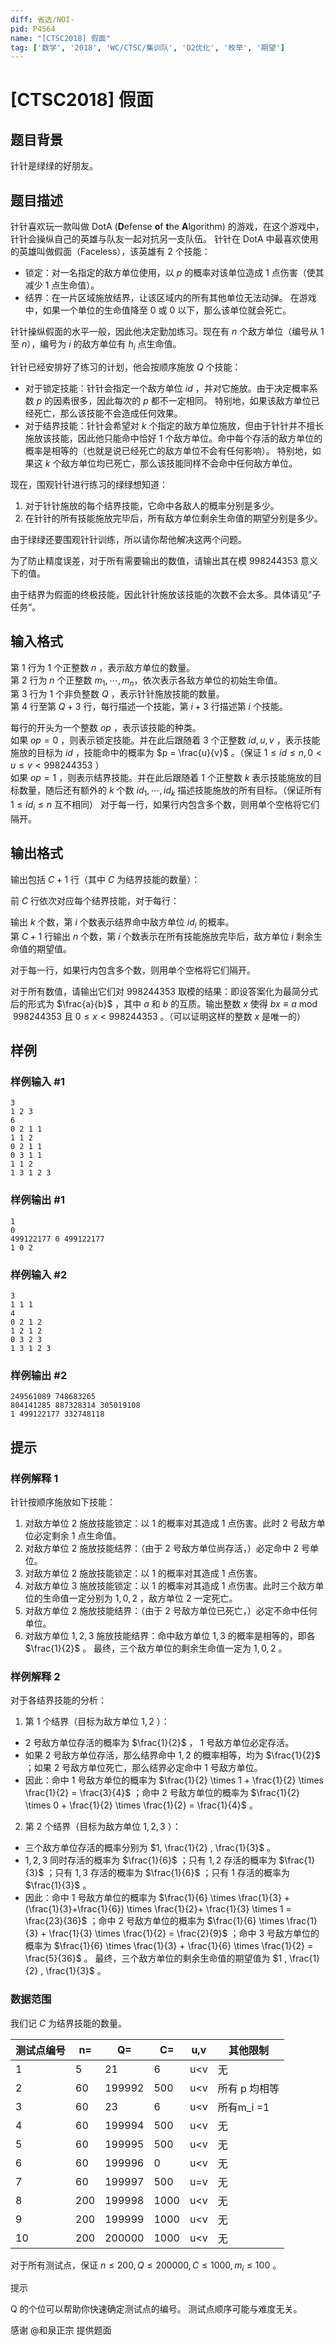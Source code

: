 ```yaml
---
diff: 省选/NOI-
pid: P4564
name: "[CTSC2018] 假面"
tag: ['数学', '2018', 'WC/CTSC/集训队', 'O2优化', '枚举', '期望']
---
```

# [CTSC2018] 假面
## 题目背景


针针是绿绿的好朋友。
## 题目描述

针针喜欢玩一款叫做 DotA (**D**efense **o**f **t**he **A**lgorithm) 的游戏，在这个游戏中，针针会操纵自己的英雄与队友一起对抗另一支队伍。
针针在 DotA 中最喜欢使用的英雄叫做假面（Faceless），该英雄有 $2$ 个技能：

- 锁定：对一名指定的敌方单位使用，以 $p$ 的概率对该单位造成 $1$ 点伤害（使其减少 $1$ 点生命值）。
- 结界：在一片区域施放结界，让该区域内的所有其他单位无法动弹。
在游戏中，如果一个单位的生命值降至 $0$ 或 $0$ 以下，那么该单位就会死亡。

针针操纵假面的水平一般，因此他决定勤加练习。现在有 $n$ 个敌方单位（编号从 $1$ 至 $n$），编号为 $i$ 的敌方单位有 $h_i$ 点生命值。

针针已经安排好了练习的计划，他会按顺序施放 $Q$ 个技能：

- 对于锁定技能：针针会指定一个敌方单位 $id$ ，并对它施放。由于决定概率系数 $p$ 的因素很多，因此每次的 $p$ 都不一定相同。
特别地，如果该敌方单位已经死亡，那么该技能不会造成任何效果。
- 对于结界技能：针针会希望对 $k$ 个指定的敌方单位施放，但由于针针并不擅长施放该技能，因此他只能命中恰好 $1$ 个敌方单位。命中每个存活的敌方单位的概率是相等的（也就是说已经死亡的敌方单位不会有任何影响）。
特别地，如果这 $k$ 个敌方单位均已死亡，那么该技能同样不会命中任何敌方单位。

现在，围观针针进行练习的绿绿想知道：

1. 对于针针施放的每个结界技能，它命中各敌人的概率分别是多少。
2. 在针针的所有技能施放完毕后，所有敌方单位剩余生命值的期望分别是多少。

由于绿绿还要围观针针训练，所以请你帮他解决这两个问题。

为了防止精度误差，对于所有需要输出的数值，请输出其在模 $998244353$ 意义下的值。

由于结界为假面的终极技能，因此针针施放该技能的次数不会太多。具体请见”子任务“。
## 输入格式

第 $1$ 行为 $1$ 个正整数 $n$ ，表示敌方单位的数量。  
第 $2$ 行为 $n$ 个正整数 $m_1,\cdots , m_n$，依次表示各敌方单位的初始生命值。  
第 $3$ 行为 $1$ 个非负整数 $Q$ ，表示针针施放技能的数量。  
第 $4$ 行至第 $Q + 3$ 行，每行描述一个技能，第 $i + 3$ 行描述第 $i$ 个技能。

每行的开头为一个整数 $op$ ，表示该技能的种类。  
如果 $op = 0$ ，则表示锁定技能。并在此后跟随着 $3$ 个正整数 $id , u , v$ ，表示技能施放的目标为 $id$ ，技能命中的概率为 $p = \frac{u}{v}$ 。（保证 $1\le id \le n , 0 < u \le v < 998244353$ ）  
如果 $op = 1$ ，则表示结界技能。并在此后跟随着 $1$ 个正整数 $k$ 表示技能施放的目标数量，随后还有额外的 $k$ 个数 $id_1,\cdots,id_k$ 描述技能施放的所有目标。（保证所有 $1 \le id_i \le n$ 互不相同） 对于每一行，如果行内包含多个数，则用单个空格将它们隔开。
## 输出格式

输出包括 $C + 1$ 行（其中 $C$ 为结界技能的数量）：

前 $C$ 行依次对应每个结界技能，对于每行：

输出 $k$ 个数，第 $i$ 个数表示结界命中敌方单位 $id_i$ 的概率。   
第 $C + 1$ 行输出 $n$ 个数，第 $i$ 个数表示在所有技能施放完毕后，敌方单位 $i$ 剩余生命值的期望值。  

对于每一行，如果行内包含多个数，则用单个空格将它们隔开。

对于所有数值，请输出它们对 $998244353$ 取模的结果：即设答案化为最简分式后的形式为 $\frac{a}{b}$ ，其中 $a$ 和 $b$ 的互质。输出整数 $x$ 使得 $bx \equiv a\bmod 998244353$ 且 $0 \le x < 998244353$ 。（可以证明这样的整数 $x$ 是唯一的）

## 样例

### 样例输入 #1
```
3
1 2 3
6
0 2 1 1
1 1 2
0 2 1 1
0 3 1 1
1 1 2
1 3 1 2 3
```
### 样例输出 #1
```
1
0
499122177 0 499122177
1 0 2

```
### 样例输入 #2
```
3
1 1 1
4
0 2 1 2
1 2 1 2
0 3 2 3
1 3 1 2 3
```
### 样例输出 #2
```
249561089 748683265
804141285 887328314 305019108
1 499122177 332748118

```
## 提示

### 样例解释 1
针针按顺序施放如下技能：

1. 对敌方单位 $2$ 施放技能锁定：以 $1$ 的概率对其造成 $1$ 点伤害。此时 $2$ 号敌方单位必定剩余 $1$ 点生命值。
2. 对敌方单位 $2$ 施放技能结界：（由于 $2$ 号敌方单位尚存活，）必定命中 $2$ 号单位。
3. 对敌方单位 $2$ 施放技能锁定：以 $1$ 的概率对其造成 $1$ 点伤害。
4. 对敌方单位 $3$ 施放技能锁定：以 $1$ 的概率对其造成 $1$ 点伤害。此时三个敌方单位的生命值一定分别为 $1, 0 ,2$ ，敌方单位 $2$ 一定死亡。
5. 对敌方单位 $2$ 施放技能结界：（由于 $2$ 号敌方单位已死亡，）必定不命中任何单位。
6. 对敌方单位 $1, 2, 3$ 施放技能结界：命中敌方单位 $1, 3$ 的概率是相等的，即各 $\frac{1}{2}$ 。 最终，三个敌方单位的剩余生命值一定为 $1 , 0 , 2$ 。

### 样例解释 2
对于各结界技能的分析：

1. 第 $1$ 个结界（目标为敌方单位 $1,2$ ）：
- $2$ 号敌方单位存活的概率为 $\frac{1}{2}$ ， $1$ 号敌方单位必定存活。
- 如果 $2$ 号敌方单位存活，那么结界命中 $1 , 2$ 的概率相等，均为 $\frac{1}{2}$ ；如果 $2$ 号敌方单位死亡，那么结界必定命中 $1$ 号敌方单位。
- 因此：命中 $1$ 号敌方单位的概率为 $\frac{1}{2} \times 1 + \frac{1}{2} \times \frac{1}{2} = \frac{3}{4}$ ；命中 $2$ 号敌方单位的概率为 $\frac{1}{2} \times 0 + \frac{1}{2} \times \frac{1}{2} = \frac{1}{4}$ 。
2. 第 $2$ 个结界（目标为敌方单位 $1, 2, 3$ ）：
- 三个敌方单位存活的概率分别为 $1, \frac{1}{2} , \frac{1}{3}$ 。
- $1 , 2 , 3$ 同时存活的概率为 $\frac{1}{6}$ ；只有 $1, 2$ 存活的概率为 $\frac{1}{3}$ ；只有 $1 , 3$ 存活的概率为 $\frac{1}{6}$ ；只有 $1$ 存活的概率为 $\frac{1}{3}$ 。
- 因此：命中 $1$ 号敌方单位的概率为 $\frac{1}{6} \times \frac{1}{3} + (\frac{1}{3}+\frac{1}{6}) \times \frac{1}{2}+ \frac{1}{3} \times 1 = \frac{23}{36}$ ；命中 $2$ 号敌方单位的概率为 $\frac{1}{6} \times \frac{1}{3} + \frac{1}{3} \times \frac{1}{2} = \frac{2}{9}$ ；命中 $3$ 号敌方单位的概率为 $\frac{1}{6} \times \frac{1}{3} + \frac{1}{6} \times \frac{1}{2} = \frac{5}{36}$ 。 最终，三个敌方单位的剩余生命值的期望值为 $1 , \frac{1}{2} , \frac{1}{3}$ 。


### 数据范围

我们记 $C$ 为结界技能的数量。

测试点编号|n=|Q=|C=|u,v|其他限制
-|-|-|-|-|-
1|5|21|6|u<v|无
2|60|199992|500|u<v|所有 p 均相等
3|60|23|6|u<v|所有m_i =1
4|60|199994|500|u<v|无
5|60|199995|500|u<v|无
6|60|199996|0|u<v|无
7|60|199997|500|u=v|无
8|200|199998|1000|u<v|无
9|200|199999|1000|u<v|无
10|200|200000|1000|u<v|无

对于所有测试点，保证 $n \le 200 , Q \le 200000 , C \le 1000 , m_i \le 100$ 。

提示

Q 的个位可以帮助你快速确定测试点的编号。
测试点顺序可能与难度无关。

感谢 @和泉正宗 提供题面 
